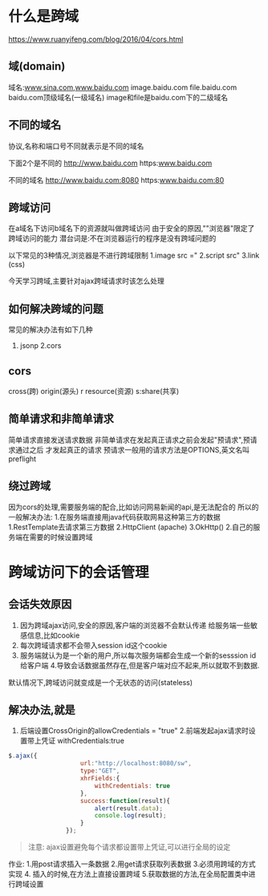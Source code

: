 # 什么是跨域
https://www.ruanyifeng.com/blog/2016/04/cors.html

## 域(domain)
域名:www.sina.com,www.baidu.com
image.baidu.com
file.baidu.com
baidu.com顶级域名(一级域名)
image和file是baidu.com下的二级域名
## 不同的域名
协议,名称和端口号不同就表示是不同的域名

下面2个是不同的
http://www.baidu.com
https:www.baidu.com

不同的域名
http://www.baidu.com:8080
https:www.baidu.com:80


## 跨域访问
在a域名下访问b域名下的资源就叫做跨域访问
由于安全的原因,""浏览器"限定了跨域访问的能力
潜台词是:不在浏览器运行的程序是没有跨域问题的

以下常见的3种情况,浏览器是不进行跨域限制
1.image src ="
2.script src"
3.link  (css)

今天学习跨域,主要针对ajax跨域请求时该怎么处理


## 如何解决跨域的问题
常见的解决办法有如下几种
1. jsonp
2.cors

## cors
cross(跨) origin(源头) r resource(资源) s:share(共享)

## 简单请求和非简单请求
简单请求直接发送请求数据
非简单请求在发起真正请求之前会发起"预请求",预请求通过之后
才发起真正的请求
预请求一般用的请求方法是OPTIONS,英文名叫preflight


## 绕过跨域
因为cors的处理,需要服务端的配合,比如访问网易新闻的api,是无法配合的
所以的一般解决办法:
1.在服务端直接用java代码获取网易这种第三方的数据
    1.RestTemplate去请求第三方数据
    2.HttpClient (apache)
    3.OkHttp()
2.自己的服务端在需要的时候设置跨域

# 跨域访问下的会话管理

## 会话失效原因
1. 因为跨域ajax访问,安全的原因,客户端的浏览器不会默认传递
给服务端一些敏感信息,比如cookie
2. 每次跨域请求都不会带入session id这个cookie
3. 服务端就认为是一个新的用户,所以每次服务端都会生成一个新的sesssion id
给客户端
4.导致会话数据虽然存在,但是客户端对应不起来,所以就取不到数据.

默认情况下,跨域访问就变成是一个无状态的访问(stateless)

## 解决办法,就是
1. 后端设置CrossOrigin的allowCredentials = "true"
2.前端发起ajax请求时设置带上凭证 withCredentials:true
```js
$.ajax({
					url:"http://localhost:8080/sw",
					type:"GET",
					xhrFields:{
						withCredentials: true
					},
					success:function(result){
						alert(result.data);
						console.log(result);
					}
				});
```

> 注意: ajax设置避免每个请求都设置带上凭证,可以进行全局的设定

作业:
1.用post请求插入一条数据
2.用get请求获取列表数据
3.必须用跨域的方式实现
4. 插入的时候,在方法上直接设置跨域
5.获取数据的方法,在全局配置类中进行跨域设置



